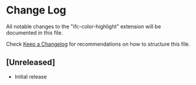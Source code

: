 # Change Log

All notable changes to the "ifc-color-highlight" extension will be documented in this file.

Check [Keep a Changelog](http://keepachangelog.com/) for recommendations on how to structure this file.

## [Unreleased]

- Initial release